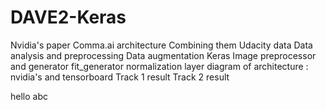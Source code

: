 # DAVE2-Keras
Nvidia's paper
Comma.ai architecture
Combining them
Udacity data
Data analysis and preprocessing
Data augmentation
Keras Image preprocessor and generator
fit_generator
normalization layer
diagram of architecture : nvidia's and tensorboard
Track 1 result
Track 2 result

hello
abc

